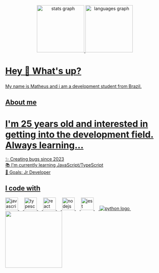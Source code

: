 <div align="center">
  <a href="https://github.com/ezzCoutinho">
  <img src="https://github-readme-stats.vercel.app/api?username=ezzcoutinho&hide_title=false&hide_rank=false&show_icons=true&include_all_commits=true&count_private=true&disable_animations=false&theme=dracula&locale=en&hide_border=false" height="150" alt="stats graph"  />
  <img src="https://github-readme-stats.vercel.app/api/top-langs?username=ezzcoutinho&locale=en&hide_title=false&layout=compact&card_width=320&langs_count=5&theme=dracula&hide_border=false" height="150" alt="languages graph"  />

  
</div>

<h1 align="left">Hey 👋 What's up?</h1>

###

<p align="left">My name is Matheus and i am a development student from Brazil.</p>

###

<h2 align="left">About me</h2>

<h1>I'm 25 years old and interested in getting into the development field. Always learning...</h1>

<p align="left">✨ Creating bugs since 2023<br>📚 I'm currently learning JavaScript/TypeScript<br>🎯 Goals: Jr Developer<br></p>

###

<h2 align="left">I code with</h2>

<div align="left">
  
  <img src="https://cdn.jsdelivr.net/gh/devicons/devicon/icons/javascript/javascript-original.svg" height="40" alt="javascript logo"  />
  <img width="12" />
  <img src="https://cdn.jsdelivr.net/gh/devicons/devicon/icons/typescript/typescript-original.svg" height="40" alt="typescript logo"  />
  <img width="12" />
  <img src="https://cdn.jsdelivr.net/gh/devicons/devicon/icons/react/react-original.svg" height="40" alt="react logo"  />
  <img width="12" />
  <img src="https://cdn.jsdelivr.net/gh/devicons/devicon/icons/nodejs/nodejs-original.svg" height="40" alt="nodejs logo"  />
  <img width="12" />
  <img src="https://cdn.jsdelivr.net/gh/devicons/devicon/icons/jest/jest-plain.svg" height="40" alt="jest logo"  />
  <img width="12" />
  <img src="https://cdn.jsdelivr.net/gh/devicons/devicon@latest/icons/python/python-original.svg height="40" alt="python logo" />
  <img width="12 />
  
</div>



  <br><br><br>

<div align="center">
  <img height="180" src="https://i.gifer.com/hqa.gif"/>
</div>


###
